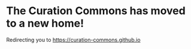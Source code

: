 # The Curation Commons has moved to a new home! 
Redirecting you to https://curation-commons.github.io
<meta charset="utf-8">
<meta http-equiv="refresh" content="3; URL=https://scds-archive.github.io/">
<link rel="canonical" href="https://scds-archive.github.io/">
